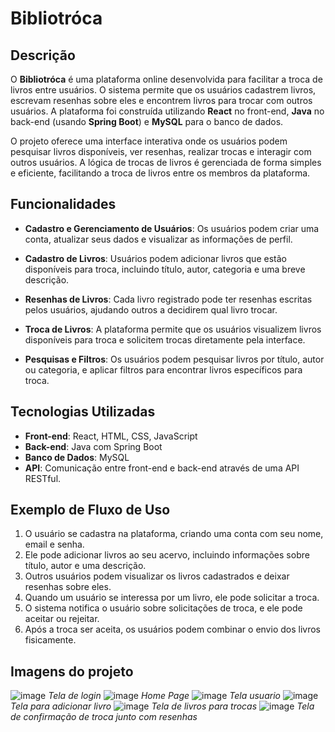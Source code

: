 # Bibliotróca

## Descrição

O **Bibliotróca** é uma plataforma online desenvolvida para facilitar a troca de livros entre usuários. O sistema permite que os usuários cadastrem livros, escrevam resenhas sobre eles e encontrem livros para trocar com outros usuários. A plataforma foi construída utilizando **React** no front-end, **Java** no back-end (usando **Spring Boot**) e **MySQL** para o banco de dados.

O projeto oferece uma interface interativa onde os usuários podem pesquisar livros disponíveis, ver resenhas, realizar trocas e interagir com outros usuários. A lógica de trocas de livros é gerenciada de forma simples e eficiente, facilitando a troca de livros entre os membros da plataforma.

## Funcionalidades

- **Cadastro e Gerenciamento de Usuários**: Os usuários podem criar uma conta, atualizar seus dados e visualizar as informações de perfil.
  
- **Cadastro de Livros**: Usuários podem adicionar livros que estão disponíveis para troca, incluindo título, autor, categoria e uma breve descrição.
  
- **Resenhas de Livros**: Cada livro registrado pode ter resenhas escritas pelos usuários, ajudando outros a decidirem qual livro trocar.
  
- **Troca de Livros**: A plataforma permite que os usuários visualizem livros disponíveis para troca e solicitem trocas diretamente pela interface.
  
- **Pesquisas e Filtros**: Os usuários podem pesquisar livros por título, autor ou categoria, e aplicar filtros para encontrar livros específicos para troca.
  

## Tecnologias Utilizadas

- **Front-end**: React, HTML, CSS, JavaScript
- **Back-end**: Java com Spring Boot
- **Banco de Dados**: MySQL
- **API**: Comunicação entre front-end e back-end através de uma API RESTful.


## Exemplo de Fluxo de Uso

1. O usuário se cadastra na plataforma, criando uma conta com seu nome, email e senha.
2. Ele pode adicionar livros ao seu acervo, incluindo informações sobre título, autor e uma descrição.
3. Outros usuários podem visualizar os livros cadastrados e deixar resenhas sobre eles.
4. Quando um usuário se interessa por um livro, ele pode solicitar a troca.
5. O sistema notifica o usuário sobre solicitações de troca, e ele pode aceitar ou rejeitar.
6. Após a troca ser aceita, os usuários podem combinar o envio dos livros fisicamente.

## Imagens do projeto
![image](https://github.com/user-attachments/assets/d8bbea6a-92f6-47bf-944e-c50ca025238b)
*Tela de login*
![image](https://github.com/user-attachments/assets/2a55e091-b4e4-4508-87f0-2726150dece3)
*Home Page*
![image](https://github.com/user-attachments/assets/5c1832a2-a05a-4b07-9845-922b7968449f)
*Tela usuario*
![image](https://github.com/user-attachments/assets/b6b3c64c-e527-488c-a10a-3f1f4dab71ea)
*Tela para adicionar livro*
![image](https://github.com/user-attachments/assets/26c175c7-cfae-4afc-a52d-0d1e7f94ef56)
*Tela de livros para trocas*
![image](https://github.com/user-attachments/assets/a62e6d00-9654-4d6b-b04e-8e4138a19e0b)
*Tela de confirmação de troca junto com resenhas*
